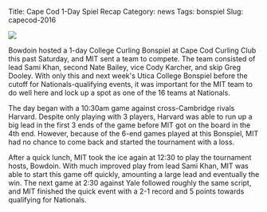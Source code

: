Title: Cape Cod 1-Day Spiel Recap
Category: news
Tags: bonspiel
Slug: capecod-2016

![](/images/tournaments/capecod2016.jpg)

Bowdoin hosted a 1-day College Curling Bonspiel at Cape Cod Curling Club this past Saturday, and MIT sent a team to compete. The team consisted of lead Sami Khan, second Nate Bailey, vice Cody Karcher, and skip Greg Dooley. With only this and next week's Utica College Bonspiel before the cutoff for Nationals-qualifying events, it was important for the MIT team to do well here and lock up a spot as one of the 16 teams at Nationals.

The day began with a 10:30am game against cross-Cambridge rivals Harvard. Despite only playing with 3 players, Harvard was able to run up a big lead in the first 3 ends of the game before MIT got on the board in the 4th end. However, because of the 6-end games played at this Bonspiel, MIT had no chance to come back and started the tournament with a loss.

After a quick lunch, MIT took the ice again at 12:30 to play the tournament hosts, Bowdoin. With much improved play from lead Sami Khan, MIT was able to start this game off quickly, amounting a large lead and eventually the win. The next game at 2:30 against Yale followed roughly the same script, and MIT finished the quick event with a 2-1 record and 5 points towards qualifying for Nationals.